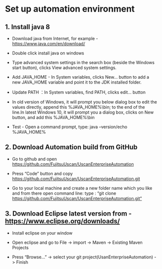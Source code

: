 # Set up automation environment

## 1. Install java 8

* Download java from Internet, for example - https://www.java.com/en/download/

* Double click install java on windows

* Type advanced system settings in the search box (beside the Windows start button), clicks View advanced system settings.

* Add JAVA_HOME - In System variables, clicks New... button to add a new JAVA_HOME variable and point it to the JDK installed folder.

* Update PATH ：In System variables, find PATH, clicks edit... button

* In old version of Windows, it will prompt you below dialog box to edit the values directly, append this %JAVA_HOME%\bin; to the end of the line.In latest Windows 10, it will prompt you a dialog box, clicks on New button, and add this %JAVA_HOME%\bin

* Test - Open a command prompt, type: java –version/echo %JAVA_HOME%

## 2. Download Automation build from GitHub

* Go to github  and open https://github.com/FujitsuUscan/UscanEnterpriseAutomation

* Press “Code” button and copy https://github.com/FujitsuUscan/UscanEnterpriseAutomation.git

* Go to your local machine and create a new folder name which you like and from there open command line: type : “git clone https://github.com/FujitsuUscan/UscanEnterpriseAutomation.git”

## 3. Download Eclipse latest version from - https://www.eclipse.org/downloads/

* Install eclipse on your window

* Open eclipse and go to File -> import -> Maven -> Existing Maven Projects

* Press “Browse…” -> select your git project(UsanEnterpriseAutomation) -> Finish